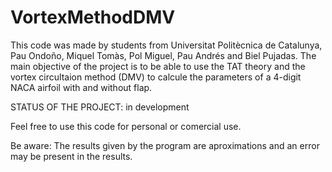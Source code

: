 # VortexMethodDMV

This code was made by students from Universitat Politècnica de Catalunya, Pau Ondoño, Miquel Tomàs, Pol Miguel, Pau Andrés and Biel Pujadas.
The main objective of the project is to be able to use the TAT theory and the vortex circultaion method (DMV) to calcule the parameters 
of a 4-digit NACA airfoil with and without flap.

STATUS OF THE PROJECT: in development

Feel free to use this code for personal or comercial use.

Be aware: The results given by the program are aproximations and an error may be present in the results.

